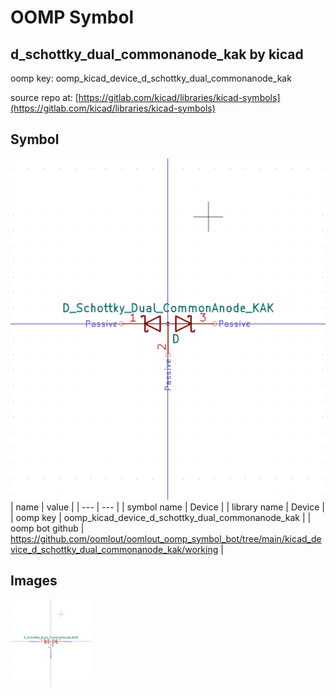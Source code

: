 # OOMP Symbol  
## d_schottky_dual_commonanode_kak  by kicad  
  
oomp key: oomp_kicad_device_d_schottky_dual_commonanode_kak  
  
source repo at: [https://gitlab.com/kicad/libraries/kicad-symbols](https://gitlab.com/kicad/libraries/kicad-symbols)  
## Symbol  
  
[![working.png](working_600.png)](working.png)  
| name | value | 
| --- | --- | 
| symbol name | Device | 
| library name | Device | 
| oomp key | oomp_kicad_device_d_schottky_dual_commonanode_kak | 
| oomp bot github | https://github.com/oomlout/oomlout_oomp_symbol_bot/tree/main/kicad_device_d_schottky_dual_commonanode_kak/working | 
## Images  
  
[![working.png](working_140.png)](working.png)  
